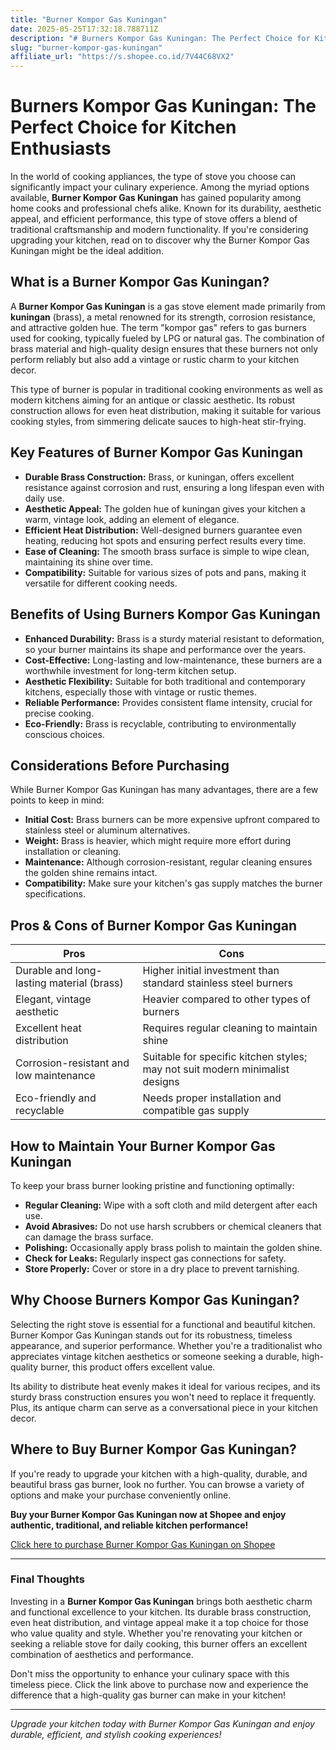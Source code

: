 ```yaml
---
title: "Burner Kompor Gas Kuningan"
date: 2025-05-25T17:32:18.788711Z
description: "# Burners Kompor Gas Kuningan: The Perfect Choice for Kitchen Enthusiasts..."
slug: "burner-kompor-gas-kuningan"
affiliate_url: "https://s.shopee.co.id/7V44C68VX2"
---
```

# Burners Kompor Gas Kuningan: The Perfect Choice for Kitchen Enthusiasts

In the world of cooking appliances, the type of stove you choose can significantly impact your culinary experience. Among the myriad options available, **Burner Kompor Gas Kuningan** has gained popularity among home cooks and professional chefs alike. Known for its durability, aesthetic appeal, and efficient performance, this type of stove offers a blend of traditional craftsmanship and modern functionality. If you're considering upgrading your kitchen, read on to discover why the Burner Kompor Gas Kuningan might be the ideal addition.

## What is a Burner Kompor Gas Kuningan?

A **Burner Kompor Gas Kuningan** is a gas stove element made primarily from **kuningan** (brass), a metal renowned for its strength, corrosion resistance, and attractive golden hue. The term "kompor gas" refers to gas burners used for cooking, typically fueled by LPG or natural gas. The combination of brass material and high-quality design ensures that these burners not only perform reliably but also add a vintage or rustic charm to your kitchen decor.

This type of burner is popular in traditional cooking environments as well as modern kitchens aiming for an antique or classic aesthetic. Its robust construction allows for even heat distribution, making it suitable for various cooking styles, from simmering delicate sauces to high-heat stir-frying.

## Key Features of Burner Kompor Gas Kuningan

- **Durable Brass Construction:** Brass, or kuningan, offers excellent resistance against corrosion and rust, ensuring a long lifespan even with daily use.
- **Aesthetic Appeal:** The golden hue of kuningan gives your kitchen a warm, vintage look, adding an element of elegance.
- **Efficient Heat Distribution:** Well-designed burners guarantee even heating, reducing hot spots and ensuring perfect results every time.
- **Ease of Cleaning:** The smooth brass surface is simple to wipe clean, maintaining its shine over time.
- **Compatibility:** Suitable for various sizes of pots and pans, making it versatile for different cooking needs.

## Benefits of Using Burners Kompor Gas Kuningan

- **Enhanced Durability:** Brass is a sturdy material resistant to deformation, so your burner maintains its shape and performance over the years.
- **Cost-Effective:** Long-lasting and low-maintenance, these burners are a worthwhile investment for long-term kitchen setup.
- **Aesthetic Flexibility:** Suitable for both traditional and contemporary kitchens, especially those with vintage or rustic themes.
- **Reliable Performance:** Provides consistent flame intensity, crucial for precise cooking.
- **Eco-Friendly:** Brass is recyclable, contributing to environmentally conscious choices.

## Considerations Before Purchasing

While Burner Kompor Gas Kuningan has many advantages, there are a few points to keep in mind:

- **Initial Cost:** Brass burners can be more expensive upfront compared to stainless steel or aluminum alternatives.
- **Weight:** Brass is heavier, which might require more effort during installation or cleaning.
- **Maintenance:** Although corrosion-resistant, regular cleaning ensures the golden shine remains intact.
- **Compatibility:** Make sure your kitchen's gas supply matches the burner specifications.

## Pros & Cons of Burner Kompor Gas Kuningan

| **Pros**                                          | **Cons**                                               |
|---------------------------------------------------|--------------------------------------------------------|
| Durable and long-lasting material (brass)       | Higher initial investment than standard stainless steel burners |
| Elegant, vintage aesthetic                      | Heavier compared to other types of burners           |
| Excellent heat distribution                       | Requires regular cleaning to maintain shine       |
| Corrosion-resistant and low maintenance           | Suitable for specific kitchen styles; may not suit modern minimalist designs |
| Eco-friendly and recyclable                       | Needs proper installation and compatible gas supply |

## How to Maintain Your Burner Kompor Gas Kuningan

To keep your brass burner looking pristine and functioning optimally:

- **Regular Cleaning:** Wipe with a soft cloth and mild detergent after each use.
- **Avoid Abrasives:** Do not use harsh scrubbers or chemical cleaners that can damage the brass surface.
- **Polishing:** Occasionally apply brass polish to maintain the golden shine.
- **Check for Leaks:** Regularly inspect gas connections for safety.
- **Store Properly:** Cover or store in a dry place to prevent tarnishing.

## Why Choose Burners Kompor Gas Kuningan?

Selecting the right stove is essential for a functional and beautiful kitchen. Burner Kompor Gas Kuningan stands out for its robustness, timeless appearance, and superior performance. Whether you're a traditionalist who appreciates vintage kitchen aesthetics or someone seeking a durable, high-quality burner, this product offers excellent value.

Its ability to distribute heat evenly makes it ideal for various recipes, and its sturdy brass construction ensures you won't need to replace it frequently. Plus, its antique charm can serve as a conversational piece in your kitchen decor.

## Where to Buy Burner Kompor Gas Kuningan?

If you're ready to upgrade your kitchen with a high-quality, durable, and beautiful brass gas burner, look no further. You can browse a variety of options and make your purchase conveniently online. 

**Buy your Burner Kompor Gas Kuningan now at Shopee and enjoy authentic, traditional, and reliable kitchen performance!**

[Click here to purchase Burner Kompor Gas Kuningan on Shopee](https://s.shopee.co.id/7V44C68VX2)

---

### Final Thoughts

Investing in a **Burner Kompor Gas Kuningan** brings both aesthetic charm and functional excellence to your kitchen. Its durable brass construction, even heat distribution, and vintage appeal make it a top choice for those who value quality and style. Whether you're renovating your kitchen or seeking a reliable stove for daily cooking, this burner offers an excellent combination of aesthetics and performance.

Don't miss the opportunity to enhance your culinary space with this timeless piece. Click the link above to purchase now and experience the difference that a high-quality gas burner can make in your kitchen!

---

*Upgrade your kitchen today with Burner Kompor Gas Kuningan and enjoy durable, efficient, and stylish cooking experiences!*